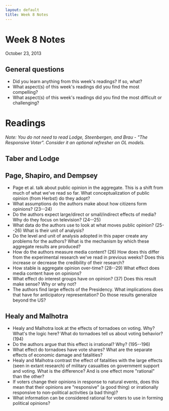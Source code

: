 ```yaml
---
layout: default
title: Week 8 Notes
---
```


# Week 8 Notes #
October 23, 2013

## General questions ##
* Did you learn anything from this week's readings? If so, what?
* What aspect(s) of this week's readings did you find the most compelling?
* What aspect(s) of this week's readings did you find the most difficult or challenging?


# Readings #

*Note: You do not need to read Lodge, Steenbergen, and Brau - "The Responsive Voter". Consider it an optional refresher on OL models.*

## Taber and Lodge ##


## Page, Shapiro, and Dempsey ##
* Page et al. talk about public opinion in the aggregate. This is a shift from much of what we've read so far. What conceptualization of public opinion (from Herbst) do they adopt?
* What assumptions do the authors make about how citizens form opinions? (23--24)
* Do the authors expect large/direct or small/indirect effects of media? Why do they focus on television? (24--25)
* What data do the authors use to look at what moves public opinion? (25--26) What is their unit of analysis?
* Do the level and unit of analysis adopted in this paper create any problems for the authors? What is the mechanism by which these aggregate results are produced?
* How do the authors measure media content? (26) How does this differ from the experimental research we've read in previous weeks? Does this increase or decrease the credibility of their research?
* How stable is aggregate opinion over-time? (28--29) What effect does media content have on opinions?
* What effect do interest groups have on opinion? (37) Does this result make sense? Why or why not?
* The authors find large effects of the Presidency. What implications does that have for anticipatory representation? Do those results generalize beyond the US?

## Healy and Malhotra ##
* Healy and Malhotra look at the effects of tornadoes on voting. Why? What's the logic here? What do tornadoes tell us about voting behavior? (194)
* Do the authors argue that this effect is irrational? Why? (195--196)
* What effect do tornadoes have vote shares? What are the separate effects of economic damage and fatalities?
* Healy and Malhotra contrast the effect of fatalities with the large effects (seen in extant research) of military casualties on government support and voting. What is the difference? And is one effect more "rational" than the other?
* If voters change their opinions in response to natural events, does this mean that their opinions are "responsive" (a good thing) or irrationally responsive to non-political activities (a bad thing)?
* What information can be considered rational for voters to use in forming political opinions?
